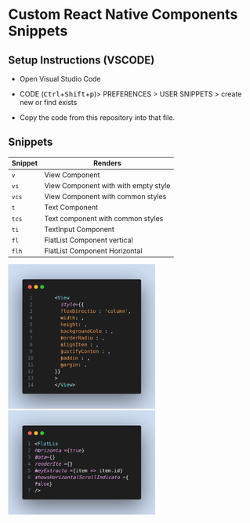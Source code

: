 # Custom React Native Components Snippets

## Setup Instructions (VSCODE)

- Open Visual Studio Code

- CODE (<kbd>Ctrl</kbd>+<kbd>Shift</kbd>+<kbd>p</kbd>)> PREFERENCES > USER SNIPPETS > create new or find exists

- Copy the code from this repository into that file.

## Snippets

| Snippet | Renders                              |
| ------- | ------------------------------------ |
| `v`     | View Component                       |
| `vs`    | View Component with with empty style |
| `vcs`   | View Component with common styles    |
| `t`     | Text Component                       |
| `tcs`   | Text component with common styles    |
| `ti`    | TextInput Component                  |
| `fl`    | FlatList Component vertical          |
| `flh`   | FlatList Component Horizontal        |

<img src="img/viewsnip.png" alt="drawing" width="300"/>
<img src="img/flatlisthorizontal.png" alt="drawing" width="300"/>
